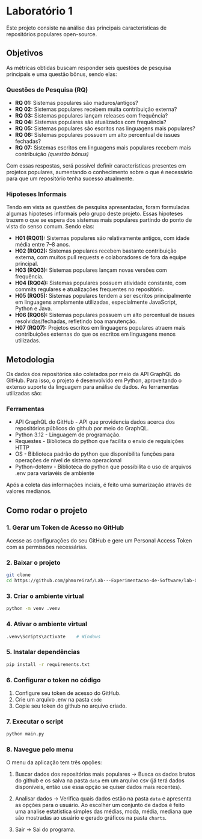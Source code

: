 # Laboratório 1 

Este projeto consiste na análise das principais características de repositórios populares open-source. 

## Objetivos

As métricas obtidas buscam responder seis questões de pesquisa principais e uma questão bônus, sendo elas:

### Questões de Pesquisa (RQ)

- **RQ 01:** Sistemas populares são maduros/antigos?
- **RQ 02:** Sistemas populares recebem muita contribuição externa?
- **RQ 03:** Sistemas populares lançam releases com frequência?
- **RQ 04:** Sistemas populares são atualizados com frequência?
- **RQ 05:** Sistemas populares são escritos nas linguagens mais populares?
- **RQ 06:** Sistemas populares possuem um alto percentual de issues fechadas?
- **RQ 07:** Sistemas escritos em linguagens mais populares recebem mais contribuição *(questão bônus)*

Com essas respostas, será possível definir características presentes em projetos populares, aumentando o conhecimento sobre o que é necessário para que um repositório tenha sucesso atualmente.

### Hipoteses Informais

Tendo em vista as questões de pesquisa apresentadas, foram formuladas algumas hipoteses informais pelo grupo deste projeto. Essas hipoteses trazem o que se espera dos sistemas mais populares partindo do ponto de vista do senso comum. Sendo elas:

- **H01 (RQ01):** Sistemas populares são relativamente antigos, com idade média entre 7–8 anos.
- **H02 (RQ02):** Sistemas populares recebem bastante contribuição externa, com muitos pull requests e colaboradores de fora da equipe principal.
- **H03 (RQ03):** Sistemas populares lançam novas versões com frequência.
- **H04 (RQ04):** Sistemas populares possuem atividade constante, com commits regulares e atualizações frequentes no repositório.
- **H05 (RQ05):** Sistemas populares tendem a ser escritos principalmente em linguagens amplamente utilizadas, especialmente JavaScript, Python e Java.
- **H06 (RQ06):** Sistemas populares possuem um alto percentual de issues resolvidas/fechadas, refletindo boa manutenção.
- **H07 (RQ07):** Projetos escritos em linguagens populares atraem mais contribuições externas do que os escritos em linguagens menos utilizadas.

## Metodologia

Os dados dos repositórios são coletados por meio da API GraphQL do GitHub. Para isso, o projeto é desenvolvido em Python, aproveitando o extenso suporte da linguagem para análise de dados. As ferramentas utilizadas são:

### Ferramentas

- API GraphQL do GitHub - API que providencia dados acerca dos repositórios públicos do github por meio do GraphQL.
- Python 3.12 - Linguagem de programação.
- Requestes - Biblioteca do python que facilita o envio de requisições HTTP
- OS - Biblioteca padrão do python que disponibilita funções para operações de nível de sistema operacional
- Python-dotenv - Biblioteca do python que possibilita o uso de arquivos .env para variavéis de ambiente

Após a coleta das informações inciais, é feito uma sumarização através de valores medianos.

## Como rodar o projeto

### 1. Gerar um Token de Acesso no GitHub

Acesse as configurações do seu GitHub e gere um Personal Access Token com as permissões necessárias.

### 2. Baixar o projeto

```bash
git clone
cd https://github.com/phmoreiraf/Lab---Experimentacao-de-Software/lab-01/code
```

### 3. Criar o ambiente virtual

```bash
python -m venv .venv
```

### 4. Ativar o ambiente virtual

```bash
.venv\Scripts\activate    # Windows
```

### 5. Instalar dependências

```bash
pip install -r requirements.txt
```

### 6. Configurar o token no código

1. Configure seu token de acesso do GitHub.
2. Crie um arquivo .env na pasta ```code```
3. Copie seu token do github no arquivo criado.

### 7. Executar o script

```bash
python main.py
```

### 8. Navegue pelo menu

O menu da aplicação tem três opções:

1. Buscar dados dos repositórios mais populares -> Busca os dados brutos do github e os salva na pasta ```data``` em um arquivo csv (já terá dados disponíveis, então use essa opção se quiser dados mais recentes).

2. Analisar dados -> Verifica quais dados estão na pasta ```data``` e apresenta as opções para o usuário. Ao escolher um conjunto de dados é feito uma analise estatistica simples das médias, moda, média, mediana que são mostradas ao usuário e gerado gráficos na pasta ```charts```.

3. Sair -> Sai do programa.
